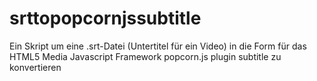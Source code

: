 srttopopcornjssubtitle
======================

Ein Skript um eine .srt-Datei (Untertitel für ein Video) in die
Form für das HTML5 Media Javascript Framework popcorn.js plugin subtitle zu konvertieren
